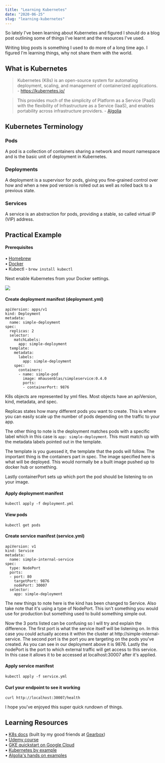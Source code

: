 ```yaml
---
title: "Learning Kubernetes"
date: "2020-06-25"
slug: "learning-kubernetes"
---
```


So lately I've been learning about Kubernetes and figured I should do a blog
post outlining some of things I've learnt and the resources I've used.

Writing blog posts is something I used to do more of a long time ago. I figured
I'm learning things, why not share them with the world.

## What is Kubernetes

> Kubernetes (K8s) is an open-source system for automating deployment, scaling,
> and management of containerized applications. - https://kubernetes.io/

> This provides much of the simplicity of Platform as a Service (PaaS) with the
> flexibility of Infrastructure as a Service (IaaS), and enables portability
> across infrastructure providers. -
> <a href="https://github.com/algolia/kubernetes-hands-on#what-is-kubernetes-what-is-it-used-for">Algolia</a>

## Kubernetes Terminology

### Pods

A pod is a collection of containers sharing a network and mount namespace and is
the basic unit of deployment in Kubernetes.

### Deployments

A deployment is a supervisor for pods, giving you fine-grained control over how
and when a new pod version is rolled out as well as rolled back to a previous
state.

### Services

A service is an abstraction for pods, providing a stable, so called virtual IP
(VIP) address.

## Practical Example

#### Prerequisites

&bull; <a href="https://brew.sh/">Homebrew</a><br /> &bull;
<a href="https://docs.docker.com/docker-for-mac/install/">Docker</a><br />
&bull; Kubectl - `brew install kubectl`

Next enable Kubernetes from your Docker settings.

<p><img src="/images/posts/docker-kubernetes-enable.png" /></p>

#### Create deployment manifest (deployment.yml)

```
apiVersion: apps/v1
kind: Deployment
metadata:
  name: simple-deployment
spec:
  replicas: 2
  selector:
    matchLabels:
      app: simple-deployment
  template:
    metadata:
      labels:
        app: simple-deployment
    spec:
      containers:
      - name: simple-pod
        image: mhausenblas/simpleservice:0.4.0
        ports:
        - containerPort: 9876
```

K8s objects are represented by yml files. Most objects have an apiVersion, kind,
metadata, and spec.

Replicas states how many different pods you want to create. This is where you
can easily scale up the number of pods depending on the traffic to your app.

The other thing to note is the deployment matches pods with a specific label
which in this case is `app: simple-deployment`. This must match up with the
metadata labels pointed out in the template.

The template is you guessed it, the template that the pods will follow. The
important thing is the containers part in spec. The image specified here is what
will be deployed. This would normally be a built image pushed up to docker hub
or something.

Lastly containerPort sets up which port the pod should be listening to on your
image.

#### Apply deployment manifest

`kubectl apply -f deployment.yml`

#### View pods

`kubectl get pods`

#### Create service manifest (service.yml)

```
apiVersion: v1
kind: Service
metadata:
  name: simple-internal-service
spec:
  type: NodePort
  ports:
  - port: 80
    targetPort: 9876
    nodePort: 30007
  selector:
    app: simple-deployment
```

The new things to note here is the kind has been changed to Service. Also take
note that it's using a type of NodePort. This isn't something you would use for
production but something used to build something simple out.

Now the 3 ports listed can be confusing so I will try and explain the
difference. The first port is what the service itself will be listening on. In
this case you could actually access it within the cluster at
http://simple-internal-service. The second port is the port you are targeting on
the pods you've created. As you can see in our deployment above it is 9876.
Lastly the nodePort is the port to which external traffic will get access to
this service. In this case it allows it to be accessed at localhost:30007 after
it's applied.

#### Apply service manifest

`kubectl apply -f service.yml`

#### Curl your endpoint to see it working

`curl http://localhost:30007/health`

I hope you've enjoyed this super quick rundown of things.

## Learning Resources

&bull; <a href="https://kubernetes.io/docs/home/">K8s docs</a> (built by my good
friends at <a href="https://gearboxbuilt.com/">Gearbox</a>)<br /> &bull;
<a href="https://www.udemy.com/course/docker-and-kubernetes-the-complete-guide/">Udemy
course</a><br /> &bull;
<a href="https://cloud.google.com/kubernetes-engine/docs/quickstart">GKE
quickstart on Google Cloud</a><br /> &bull;
<a href="https://kubernetesbyexample.com/">Kubernetes by example</a><br />
&bull; <a href="https://github.com/algolia/kubernetes-hands-on">Algolia's hands
on examples</a>
